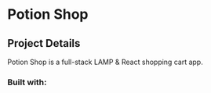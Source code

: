 # Potion Shop

## Project Details

Potion Shop is a full-stack LAMP & React shopping cart app.

### Built with:
